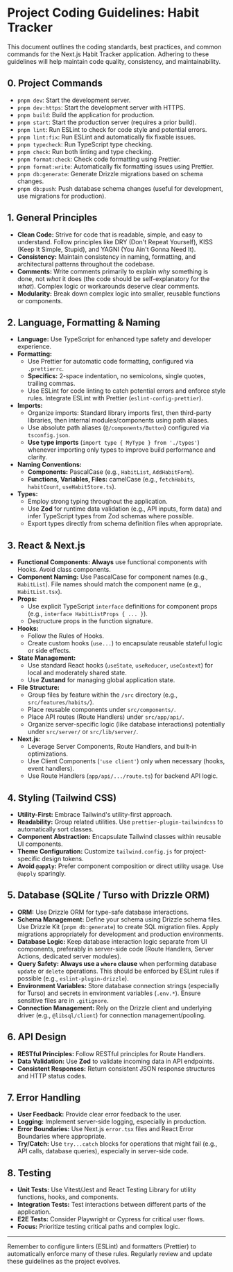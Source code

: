 # Project Coding Guidelines: Habit Tracker

This document outlines the coding standards, best practices, and common commands for the Next.js Habit Tracker application. Adhering to these guidelines will help maintain code quality, consistency, and maintainability.

## 0. Project Commands

*   `pnpm dev`: Start the development server.
*   `pnpm dev:https`: Start the development server with HTTPS.
*   `pnpm build`: Build the application for production.
*   `pnpm start`: Start the production server (requires a prior build).
*   `pnpm lint`: Run ESLint to check for code style and potential errors.
*   `pnpm lint:fix`: Run ESLint and automatically fix fixable issues.
*   `pnpm typecheck`: Run TypeScript type checking.
*   `pnpm check`: Run both linting and type checking.
*   `pnpm format:check`: Check code formatting using Prettier.
*   `pnpm format:write`: Automatically fix formatting issues using Prettier.
*   `pnpm db:generate`: Generate Drizzle migrations based on schema changes.
*   `pnpm db:push`: Push database schema changes (useful for development, use migrations for production).

## 1. General Principles

*   **Clean Code:** Strive for code that is readable, simple, and easy to understand. Follow principles like DRY (Don't Repeat Yourself), KISS (Keep It Simple, Stupid), and YAGNI (You Ain't Gonna Need It).
*   **Consistency:** Maintain consistency in naming, formatting, and architectural patterns throughout the codebase.
*   **Comments:** Write comments primarily to explain *why* something is done, not *what* it does (the code should be self-explanatory for the *what*). Complex logic or workarounds deserve clear comments.
*   **Modularity:** Break down complex logic into smaller, reusable functions or components.

## 2. Language, Formatting & Naming

*   **Language:** Use TypeScript for enhanced type safety and developer experience.
*   **Formatting:**
    *   Use Prettier for automatic code formatting, configured via `.prettierrc`.
    *   **Specifics:** 2-space indentation, no semicolons, single quotes, trailing commas.
    *   Use ESLint for code linting to catch potential errors and enforce style rules. Integrate ESLint with Prettier (`eslint-config-prettier`).
*   **Imports:**
    *   Organize imports: Standard library imports first, then third-party libraries, then internal modules/components using path aliases.
    *   Use absolute path aliases (`@/components/Button`) configured via `tsconfig.json`.
    *   **Use type imports** (`import type { MyType } from './types'`) whenever importing only types to improve build performance and clarity.
*   **Naming Conventions:**
    *   **Components:** PascalCase (e.g., `HabitList`, `AddHabitForm`).
    *   **Functions, Variables, Files:** camelCase (e.g., `fetchHabits`, `habitCount`, `useHabitStore.ts`).
*   **Types:**
    *   Employ strong typing throughout the application.
    *   Use **Zod** for runtime data validation (e.g., API inputs, form data) and infer TypeScript types from Zod schemas where possible.
    *   Export types directly from schema definition files when appropriate.

## 3. React & Next.js

*   **Functional Components:** **Always** use functional components with Hooks. Avoid class components.
*   **Component Naming:** Use PascalCase for component names (e.g., `HabitList`). File names should match the component name (e.g., `HabitList.tsx`).
*   **Props:**
    *   Use explicit TypeScript `interface` definitions for component props (e.g., `interface HabitListProps { ... }`).
    *   Destructure props in the function signature.
*   **Hooks:**
    *   Follow the Rules of Hooks.
    *   Create custom hooks (`use...`) to encapsulate reusable stateful logic or side effects.
*   **State Management:**
    *   Use standard React hooks (`useState`, `useReducer`, `useContext`) for local and moderately shared state.
    *   Use **Zustand** for managing global application state.
*   **File Structure:**
    *   Group files by feature within the `/src` directory (e.g., `src/features/habits/`).
    *   Place reusable components under `src/components/`.
    *   Place API routes (Route Handlers) under `src/app/api/`.
    *   Organize server-specific logic (like database interactions) potentially under `src/server/` or `src/lib/server/`.
*   **Next.js:**
    *   Leverage Server Components, Route Handlers, and built-in optimizations.
    *   Use Client Components (`'use client'`) only when necessary (hooks, event handlers).
    *   Use Route Handlers (`app/api/.../route.ts`) for backend API logic.

## 4. Styling (Tailwind CSS)

*   **Utility-First:** Embrace Tailwind's utility-first approach.
*   **Readability:** Group related utilities. Use `prettier-plugin-tailwindcss` to automatically sort classes.
*   **Component Abstraction:** Encapsulate Tailwind classes within reusable UI components.
*   **Theme Configuration:** Customize `tailwind.config.js` for project-specific design tokens.
*   **Avoid `@apply`:** Prefer component composition or direct utility usage. Use `@apply` sparingly.

## 5. Database (SQLite / Turso with Drizzle ORM)

*   **ORM:** Use Drizzle ORM for type-safe database interactions.
*   **Schema Management:** Define your schema using Drizzle schema files. Use Drizzle Kit (`pnpm db:generate`) to create SQL migration files. Apply migrations appropriately for development and production environments.
*   **Database Logic:** Keep database interaction logic separate from UI components, preferably in server-side code (Route Handlers, Server Actions, dedicated server modules).
*   **Query Safety:** **Always use a `where` clause** when performing database `update` or `delete` operations. This should be enforced by ESLint rules if possible (e.g., `eslint-plugin-drizzle`).
*   **Environment Variables:** Store database connection strings (especially for Turso) and secrets in environment variables (`.env.*`). Ensure sensitive files are in `.gitignore`.
*   **Connection Management:** Rely on the Drizzle client and underlying driver (e.g., `@libsql/client`) for connection management/pooling.

## 6. API Design

*   **RESTful Principles:** Follow RESTful principles for Route Handlers.
*   **Data Validation:** Use **Zod** to validate incoming data in API endpoints.
*   **Consistent Responses:** Return consistent JSON response structures and HTTP status codes.

## 7. Error Handling

*   **User Feedback:** Provide clear error feedback to the user.
*   **Logging:** Implement server-side logging, especially in production.
*   **Error Boundaries:** Use Next.js `error.tsx` files and React Error Boundaries where appropriate.
*   **Try/Catch:** Use `try...catch` blocks for operations that might fail (e.g., API calls, database queries), especially in server-side code.

## 8. Testing

*   **Unit Tests:** Use Vitest/Jest and React Testing Library for utility functions, hooks, and components.
*   **Integration Tests:** Test interactions between different parts of the application.
*   **E2E Tests:** Consider Playwright or Cypress for critical user flows.
*   **Focus:** Prioritize testing critical paths and complex logic.

---

Remember to configure linters (ESLint) and formatters (Prettier) to automatically enforce many of these rules. Regularly review and update these guidelines as the project evolves.
